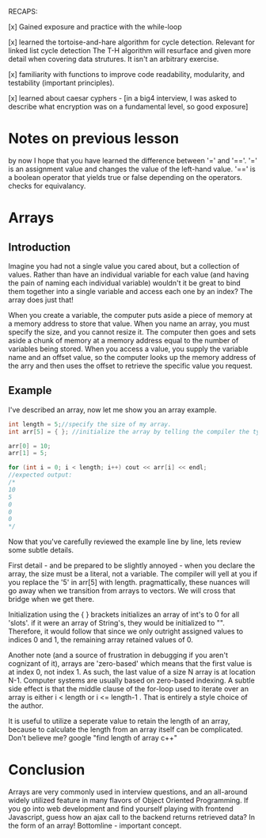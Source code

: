 RECAPS:

[x] Gained exposure and practice with the while-loop

[x] learned the tortoise-and-hare algorithm for cycle detection. Relevant for linked list cycle detection 
	The T-H algorithm will resurface and given more detail when covering data strutures. It isn't an arbitrary exercise.  

[x] familiarity with functions to improve code readability, modularity, and testability (important principles).

[x] learned about caesar cyphers
	- [in a big4 interview, I was asked to describe what encryption was on a fundamental level, so good exposure]

# Notes on previous lesson
by now I hope that you have learned the difference between '=' and '=='.
'=' is an assignment value and changes the value of the left-hand value. 
'==' is a boolean operator that yields true or false depending on the operators. checks for equivalancy. 

# Arrays

## Introduction
Imagine you had not a single value you cared about, but a collection of values. Rather than have an individual variable for each value (and having the pain of naming each individual variable) wouldn't it be great to bind them together into a single variable and access each one by an index? The array does just that!

When you create a variable, the computer puts aside a piece of memory at a memory address to store that value. When you name an array, you must specify the size, and you cannot resize it. The computer then goes and sets aside a chunk of memory at a memory address equal to the number of variables being stored. When you access a value, you supply the variable name and an offset value, so the computer looks up the memory address of the arry and then uses the offset to retrieve the specific value you request.

## Example

I've described an array, now let me show you an array example.

```cpp
int length = 5;//specify the size of my array.
int arr[5] = { }; //initialize the array by telling the compiler the type of variable it stores, naming it, and giving it a size.

arr[0] = 10;
arr[1] = 5;

for (int i = 0; i < length; i++) cout << arr[i] << endl;
//expected output:
/*
10
5
0
0
0
*/
```

Now that you've carefully reviewed the example line by line, lets review some subtle details. 

First detail - and be prepared to be slightly annoyed - when you declare the array, the size must be a literal, not a variable. The compiler will yell at you if you replace the '5' in arr[5] with length. pragmattically, these nuances will go away when we transition from arrays to vectors. We will cross that bridge when we get there. 

Initialization using the { } brackets initializes an array of int's to 0 for all 'slots'. if it were an array of String's, they would be initialized to "".
Therefore, it would follow that since we only outright assigned values to indices 0 and 1, the remaining array retained values of 0. 

Another note (and a source of frustration in debugging if you aren't cognizant of it), arrays are 'zero-based' which means that the first value is at index 0, not index 1. As such, the last value of a size N array is at location N-1. Computer systems are usually based on zero-based indexing. A subtle side effect is that the middle clause of the for-loop used to iterate over an array is either  i < length or i <= length-1 . That is entirely a style choice of the author. 

It is useful to utilize a seperate value to retain the length of an array, because to calculate the length from an array itself can be complicated.
Don't believe me? google "find length of array c++" 

# Conclusion

Arrays are very commonly used in interview questions, and an all-around widely utilized feature in many flavors of Object Oriented Programming. If you go into web development and find yourself playing with frontend Javascript, guess how an ajax call to the backend returns retrieved data? In the form of an array! 
Bottomline - important concept.


